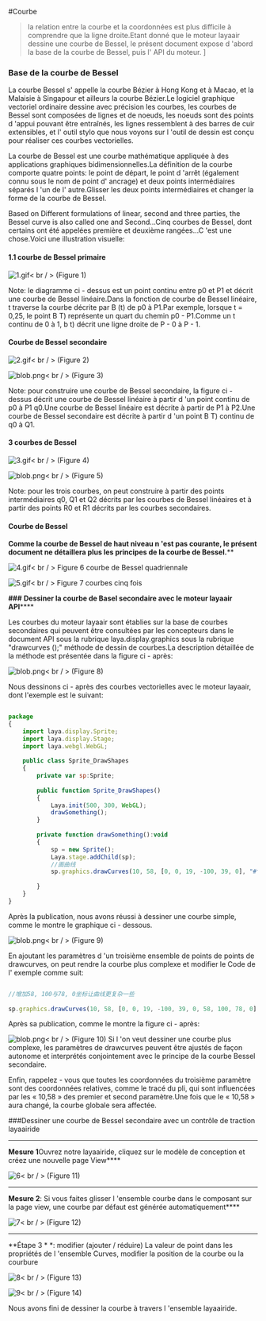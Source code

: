 #Courbe

> la relation entre la courbe et la coordonnées est plus difficile à comprendre que la ligne droite.Etant donné que le moteur layaair dessine une courbe de Bessel, le présent document expose d 'abord la base de la courbe de Bessel, puis l' API du moteur.
]



### **Base de la courbe de Bessel**

La courbe Bessel s' appelle la courbe Bézier à Hong Kong et à Macao, et la Malaisie à Singapour et ailleurs la courbe Bézier.Le logiciel graphique vectoriel ordinaire dessine avec précision les courbes, les courbes de Bessel sont composées de lignes et de noeuds, les noeuds sont des points d 'appui pouvant être entraînés, les lignes ressemblent à des barres de cuir extensibles, et l' outil stylo que nous voyons sur l 'outil de dessin est conçu pour réaliser ces courbes vectorielles.

La courbe de Bessel est une courbe mathématique appliquée à des applications graphiques bidimensionnelles.La définition de la courbe comporte quatre points: le point de départ, le point d 'arrêt (également connu sous le nom de point d' ancrage) et deux points intermédiaires séparés l 'un de l' autre.Glisser les deux points intermédiaires et changer la forme de la courbe de Bessel.

Based on Different formulations of linear, second and three parties, the Bessel curve is also called one and Second...Cinq courbes de Bessel, dont certains ont été appelées première et deuxième rangées...C 'est une chose.Voici une illustration visuelle:

#### **1.1 courbe de Bessel primaire**

​![1.gif](gif/1.gif)< br / >
(Figure 1)

Note: le diagramme ci - dessus est un point continu entre p0 et P1 et décrit une courbe de Bessel linéaire.Dans la fonction de courbe de Bessel linéaire, t traverse la courbe décrite par B (t) de p0 à P1.Par exemple, lorsque t = 0,25, le point B T) représente un quart du chemin p0 - P1.Comme un t continu de 0 à 1, b t) décrit une ligne droite de P - 0 à P - 1.

#### **Courbe de Bessel secondaire**

​![2.gif](gif/2.gif)< br / >
(Figure 2)

​![blob.png](img/1.png)< br / >
(Figure 3)

Note: pour construire une courbe de Bessel secondaire, la figure ci - dessus décrit une courbe de Bessel linéaire à partir d 'un point continu de p0 à P1 q0.Une courbe de Bessel linéaire est décrite à partir de P1 à P2.Une courbe de Bessel secondaire est décrite à partir d 'un point B T) continu de q0 à Q1.

#### **3 courbes de Bessel**

​![3.gif](gif/3.gif)< br / >
(Figure 4)

​![blob.png](img/2.png)< br / >
(Figure 5)

Note: pour les trois courbes, on peut construire à partir des points intermédiaires q0, Q1 et Q2 décrits par les courbes de Bessel linéaires et à partir des points R0 et R1 décrits par les courbes secondaires.

#### **Courbe de Bessel**

**Comme la courbe de Bessel de haut niveau n 'est pas courante, le présent document ne détaillera plus les principes de la courbe de Bessel.****

​![4.gif](gif/4.gif)< br / >
Figure 6 courbe de Bessel quadriennale

​![5.gif](gif/5.gif)< br / >
Figure 7 courbes cinq fois



**###** **Dessiner la courbe de Basel secondaire avec le moteur layaair API******

Les courbes du moteur layaair sont établies sur la base de courbes secondaires qui peuvent être consultées par les concepteurs dans le document API sous la rubrique laya.display.graphics sous la rubrique "drawcurves ();" méthode de dessin de courbes.La description détaillée de la méthode est présentée dans la figure ci - après:

​![blob.png](img/3.png)< br / >
(Figure 8)

Nous dessinons ci - après des courbes vectorielles avec le moteur layaair, dont l'exemple est le suivant:


```javascript

package
{
    import laya.display.Sprite;
    import laya.display.Stage;
    import laya.webgl.WebGL;
      
    public class Sprite_DrawShapes
    {
        private var sp:Sprite;
          
        public function Sprite_DrawShapes()
        {
            Laya.init(500, 300, WebGL);
            drawSomething();
        }
  
        private function drawSomething():void
        {
            sp = new Sprite();
            Laya.stage.addChild(sp);
            //画曲线
            sp.graphics.drawCurves(10, 58, [0, 0, 19, -100, 39, 0], "#ff0000", 3);
              
        }
    }
}
```


Après la publication, nous avons réussi à dessiner une courbe simple, comme le montre le graphique ci - dessous.

​![blob.png](img/4.png)< br / >
(Figure 9)

En ajoutant les paramètres d 'un troisième ensemble de points de points de drawcurves, on peut rendre la courbe plus complexe et modifier le Code de l' exemple comme suit:


```javascript

//增加58, 100与78, 0坐标让曲线更复杂一些
 
sp.graphics.drawCurves(10, 58, [0, 0, 19, -100, 39, 0, 58, 100, 78, 0], "#ff0000", 3);
```


Après sa publication, comme le montre la figure ci - après:

​![blob.png](img/5.png)< br / >
(Figure 10)
Si l 'on veut dessiner une courbe plus complexe, les paramètres de drawcurves peuvent être ajustés de façon autonome et interprétés conjointement avec le principe de la courbe Bessel secondaire.

Enfin, rappelez - vous que toutes les coordonnées du troisième paramètre sont des coordonnées relatives, comme le tracé du pli, qui sont influencées par les « 10,58 » des premier et second paramètre.Une fois que le « 10,58 » aura changé, la courbe globale sera affectée.



###Dessiner une courbe de Bessel secondaire avec un contrôle de traction layaairide
****
​**Mesure 1**Ouvrez notre layaairide, cliquez sur le modèle de conception et créez une nouvelle page View****

​![6](img/6.png)< br / >
(Figure 11)
****
**Mesure 2**: Si vous faites glisser l 'ensemble courbe dans le composant sur la page view, une courbe par défaut est générée automatiquement****

​![7](img/7.png)< br / >
(Figure 12)
****
**Étape 3 * *: modifier (ajouter / réduire) La valeur de point dans les propriétés de l 'ensemble Curves, modifier la position de la courbe ou la courbure

​![8](img/8.png)< br / >
(Figure 13)

​![9](img/9.png)< br / >
(Figure 14)

Nous avons fini de dessiner la courbe à travers l 'ensemble layaairide.